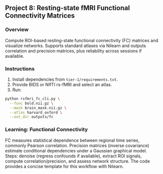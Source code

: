 ## Project 8: Resting-state fMRI Functional Connectivity Matrices

### Overview
Compute ROI-based resting-state functional connectivity (FC) matrices and visualize networks. Supports standard atlases via Nilearn and outputs correlation and precision matrices, plus reliability across sessions if available.

### Instructions
1) Install dependencies from `tier-1/requirements.txt`.
2) Provide BIDS or NIfTI rs-fMRI and select an atlas.
3) Run:
```bash
python rsfmri_fc_cli.py \
  --func bold.nii.gz \
  --mask brain_mask.nii.gz \
  --atlas harvard_oxford \
  --out_dir outputs/fc
```

### Learning: Functional Connectivity
FC measures statistical dependence between regional time series, commonly Pearson correlation. Precision matrices (inverse covariance) estimate conditional dependencies under a Gaussian graphical model. Steps: denoise (regress confounds if available), extract ROI signals, compute correlation/precision, and assess network structure. The code provides a concise template for this workflow with Nilearn.

